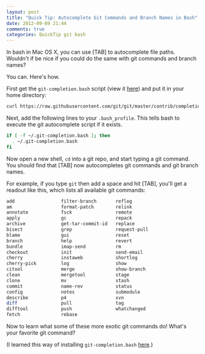 ```yaml
---
layout: post
title: "Quick Tip: Autocomplete Git Commands and Branch Names in Bash"
date: 2012-09-09 21:44
comments: true
categories: QuickTip git bash
---
```


In bash in Mac OS X, you can use [TAB] to autocomplete file paths.
Wouldn't if be nice if you could do the same with git commands and branch names?

You can.
Here's how.

<!-- more -->

First get the `git-completion.bash` script (view it [here](https://github.com/git/git/blob/master/contrib/completion/git-completion.bash)) and put it in your home directory:

``` bash
curl https://raw.githubusercontent.com/git/git/master/contrib/completion/git-completion.bash -o ~/.git-completion.bash
```

Next, add the following lines to your `.bash_profile`.
This tells bash to execute the git autocomplete script if it exists.

``` bash
if [ -f ~/.git-completion.bash ]; then
  . ~/.git-completion.bash
fi
```

Now open a new shell, `cd` into a git repo, and start typing a git command.
You should find that [TAB] now autocompletes git commands and git branch names.

For example, if you type `git` then add a space and hit [TAB], you'll get a readout like this, which lists all available git commands:

``` bash
add                 filter-branch       reflog 
am                  format-patch        relink 
annotate            fsck                remote 
apply               gc                  repack 
archive             get-tar-commit-id   replace 
bisect              grep                request-pull 
blame               gui                 reset 
branch              help                revert 
bundle              imap-send           rm 
checkout            init                send-email 
cherry              instaweb            shortlog 
cherry-pick         log                 show 
citool              merge               show-branch 
clean               mergetool           stage 
clone               mv                  stash 
commit              name-rev            status 
config              notes               submodule 
describe            p4                  svn 
diff                pull                tag 
difftool            push                whatchanged 
fetch               rebase 
```

Now to learn what some of these more exotic git commands do!
What's your favorite git command?

(I learned this way of installing `git-completion.bash` [here](http://apple.stackexchange.com/questions/55875/how-can-i-get-git-to-autocomplete-e-g-branches-at-the-command-line/55886#55886).)

